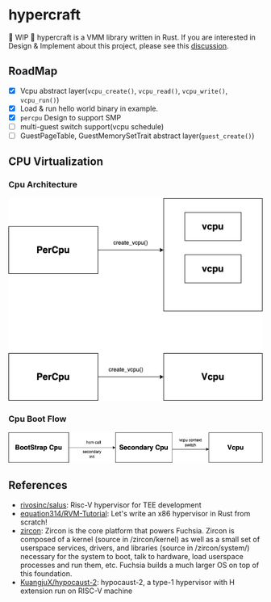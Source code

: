 # hypercraft
🚧 WIP 🚧 hypercraft is a VMM library written in Rust. If you are interested in Design & Implement about this project, please see this [discussion](https://github.com/orgs/rcore-os/discussions/13).

## RoadMap
- [x] Vcpu abstract layer(`vcpu_create()`, `vcpu_read()`, `vcpu_write()`, `vcpu_run()`)
- [x] Load & run hello world binary in example.
- [x] `percpu` Design to support SMP
- [ ] multi-guest switch support(vcpu schedule)
- [ ] GuestPageTable, GuestMemorySetTrait abstract layer(`guest_create()`)

## CPU Virtualization
### Cpu Architecture
![](docs/figures/cpu-virtualization.png)

### Cpu Boot Flow
![](docs/figures/cpu-boot.png)

## References
- [rivosinc/salus](https://github.com/rivosinc/salus): Risc-V hypervisor for TEE development
- [equation314/RVM-Tutorial](https://github.com/equation314/RVM-Tutorial): Let's write an x86 hypervisor in Rust from scratch!
- [zircon](https://fuchsia.dev/fuchsia-src/concepts/kernel): Zircon is the core platform that powers Fuchsia. Zircon is composed of a kernel (source in /zircon/kernel) as well as a small set of userspace services, drivers, and libraries (source in /zircon/system/) necessary for the system to boot, talk to hardware, load userspace processes and run them, etc. Fuchsia builds a much larger OS on top of this foundation.
- [KuangjuX/hypocaust-2](https://github.com/KuangjuX/hypocaust-2): hypocaust-2, a type-1 hypervisor with H extension run on RISC-V machine

